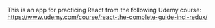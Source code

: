 This is an app for practicing React from the following Udemy course:  <br/>
https://www.udemy.com/course/react-the-complete-guide-incl-redux/
